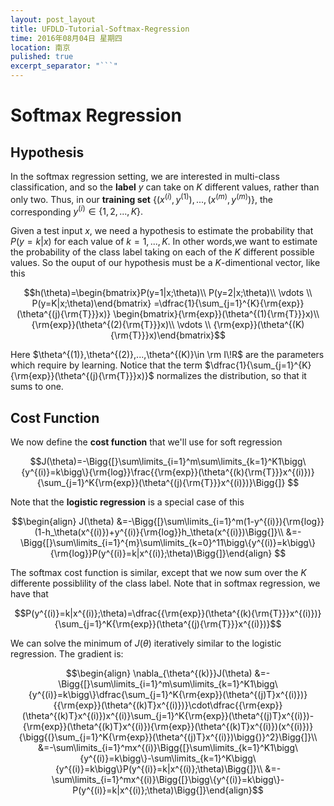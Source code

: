 ```yaml
---
layout: post_layout
title: UFDLD-Tutorial-Softmax-Regression
time: 2016年08月04日 星期四
location: 南京
pulished: true
excerpt_separator: "```"
---
```


# Softmax Regression

## Hypothesis

In the softmax regression setting, we are interested in multi-class classification, and so the **label** $y$ can take on $K$ different values, rather than only two. Thus, in our **training set** $\{(x^{(i)},y^{(1)}),...,(x^{(m)},y^{(m)})\},$ the corresponding $y^{(i)}\in\{1,2,...,K\}.$

Given a test input $x$, we need a hypothesis to estimate the probability that 
$P(y=k|x)$ for each value of $k=1,...,K.$ In other words,we want to estimate the probability of the class label taking on each of the $K$ different possible values. So the ouput of our hypothesis must be a $K$-dimentional vector, like this

$$h(\theta)=\begin{bmatrix}P(y=1|x;\theta)\\
                           P(y=2|x;\theta)\\
                           \vdots         \\
                           P(y=K|x;\theta)\end{bmatrix}
           =\dfrac{1}{\sum_{j=1}^{K}{\rm{exp}}(\theta^{(j){\rm{T}}}x)}
            \begin{bmatrix}{\rm{exp}}(\theta^{(1){\rm{T}}}x)\\
                           {\rm{exp}}(\theta^{(2){\rm{T}}}x)\\
                           \vdots         \\
                           {\rm{exp}}(\theta^{(K){\rm{T}}}x)\end{bmatrix}$$

Here $\theta^{(1)},\theta^{(2)},...,\theta^{(K)}\in \rm I\!R$ are the parameters which require by learning. Notice that the term  $\dfrac{1}{\sum_{j=1}^{K}{\rm{exp}}(\theta^{(j){\rm{T}}}x)}$ normalizes the distribution, so that it sums to one.

## Cost Function

We now define the **cost function** that we'll use for soft regression

$$J(\theta)=-\Bigg{[}\sum\limits_{i=1}^m\sum\limits_{k=1}^K1\bigg\{y^{(i)}=k\bigg\}{\rm{log}}\frac{{\rm{exp}}(\theta^{(k){\rm{T}}}x^{(i)})}{\sum_{j=1}^K{\rm{exp}}(\theta^{(j){\rm{T}}}x^{(i)})}\Bigg{]}
$$

Note that the **logistic regression** is a special case of this

$$\begin{align}
J(\theta)
&=-\Bigg{[}\sum\limits_{i=1}^m(1-y^{(i)}){\rm{log}}(1-h_\theta(x^{(i)})+y^{(i)}{\rm{log}}h_\theta(x^{(i)})\Bigg{]}\\
&=-\Bigg{[}\sum\limits_{i=1}^{m}\sum\limits_{k=0}^11\bigg\{y^{(i)}=k\bigg\}{\rm{log}}P(y^{(i)}=k|x^{(i)};\theta)\Bigg{]}\end{align}
$$


The softmax cost function is similar, except that we now sum over the $K$ differente possiblility of the class label. Note that in softmax regression, we have that

$$P(y^{(i)}=k|x^{(i)};\theta)=\dfrac{{\rm{exp}}(\theta^{(k){\rm{T}}}x^{(i)})}{\sum_{j=1}^K{\rm{exp}}(\theta^{(j){\rm{T}}}x^{(i)})}$$

We can solve the minimum of $J(\theta)$ iteratively similar to the logistic regression. The gradient is:

$$\begin{align}
\nabla_{\theta^{(k)}}J(\theta)
&=-\Bigg{[}\sum\limits_{i=1}^m\sum\limits_{k=1}^K1\bigg\{y^{(i)}=k\bigg\}\dfrac{\sum_{j=1}^K{\rm{exp}}(\theta^{(j)T}x^{(i)})}{{\rm{exp}}(\theta^{(k)T}x^{(i)})}\cdot\dfrac{{\rm{exp}}(\theta^{(k)T}x^{(i)})x^{(i)}\sum_{j=1}^K{\rm{exp}}(\theta^{(j)T}x^{(i)})-{\rm{exp}}(\theta^{(k)T}x^{(i)}){\rm{exp}}(\theta^{(k)T}x^{(i)})(x^{(i)})}{\bigg{(}\sum_{j=1}^K{\rm{exp}}(\theta^{(j)T}x^{(i)})\bigg{)}^2}\Bigg{]}\\
&=-\sum\limits_{i=1}^mx^{(i)}\Bigg{[}\sum\limits_{k=1}^K1\bigg\{y^{(i)}=k\bigg\}-\sum\limits_{k=1}^K\bigg\{y^{(i)}=k\bigg\}P(y^{(i)}=k|x^{(i)};\theta)\Bigg{]}\\
&=-\sum\limits_{i=1}^mx^{(i)}\Bigg{[}\bigg\{y^{(i)}=k\bigg\}-P(y^{(i)}=k|x^{(i)};\theta)\Bigg{]}\end{align}$$





















                           



